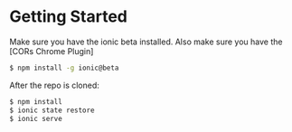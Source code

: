 # Getting Started

Make sure you have the ionic beta installed. Also make sure you have the [CORs Chrome Plugin]

```bash
$ npm install -g ionic@beta
```

After the repo is cloned:

```bash
$ npm install
$ ionic state restore
$ ionic serve
```
